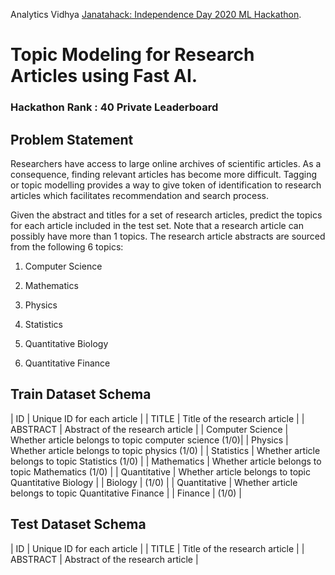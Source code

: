  Analytics Vidhya [Janatahack: Independence Day 2020 ML Hackathon](https://datahack.analyticsvidhya.com/contest/janatahack-independence-day-2020-ml-hackathon/ "").
# Topic Modeling for Research Articles using Fast AI.

### Hackathon Rank : 40 Private Leaderboard


## Problem Statement
Researchers have access to large online archives of scientific articles. As a consequence, finding relevant articles has become more difficult. Tagging or topic modelling provides a way to give token of identification to research articles which facilitates recommendation and search process. 

Given the abstract and titles for a set of research articles, predict the topics for each article included in the test set. 
Note that a research article can possibly have more than 1 topics. The research article abstracts are sourced from the following 6 topics: 

1. Computer Science

2. Mathematics

3. Physics

4. Statistics

5. Quantitative Biology

6. Quantitative Finance


## Train Dataset Schema


| ID               |  Unique ID for each article                             |
| TITLE            |  Title of the research article                          |
| ABSTRACT         |  Abstract of the research article                       |
| Computer Science |  Whether article belongs to topic computer science (1/0)|
| Physics          |  Whether article belongs to topic physics (1/0)         |
| Statistics       |  Whether article belongs to topic Statistics (1/0)      |
| Mathematics      |  Whether article belongs to topic Mathematics (1/0)     |
| Quantitative     |  Whether article belongs to topic Quantitative Biology  |
| Biology          |                                                (1/0)    |
| Quantitative     |  Whether article belongs to topic Quantitative Finance  |
| Finance          |                                                (1/0)    |



## Test Dataset Schema


| ID               |  Unique ID for each article                             |
| TITLE            |  Title of the research article                          |
| ABSTRACT         |  Abstract of the research article                       |


